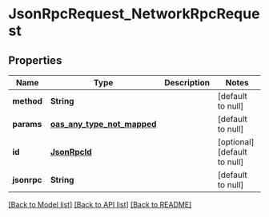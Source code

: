 # JsonRpcRequest_NetworkRpcRequest
## Properties

| Name | Type | Description | Notes |
|------------ | ------------- | ------------- | -------------|
| **method** | **String** |  | [default to null] |
| **params** | [**oas_any_type_not_mapped**](.md) |  | [default to null] |
| **id** | [**JsonRpcId**](JsonRpcId.md) |  | [optional] [default to null] |
| **jsonrpc** | **String** |  | [default to null] |

[[Back to Model list]](../README.md#documentation-for-models) [[Back to API list]](../README.md#documentation-for-api-endpoints) [[Back to README]](../README.md)

